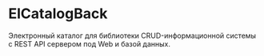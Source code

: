 # ElCatalogBack

Электронный каталог для библиотеки CRUD-информационной системы с REST API сервером под Web и базой данных.
